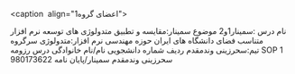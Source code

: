 <caption&nbsp; align="اعضای گروه1"></caption>
 
<tr>
<td colspan="6">نام درس :سمینار1و2</td>
</tr>

<tr>
<td colspan="6">موضوع سمینار:مقایسه و تطبیق متدولوژی های توسعه نرم افزار متناسب فضای دانشگاه های ایران حوزه مهندسی نرم افزار:متدولوژی</td>
</tr>

<tr>
<td colspan="6">سرگروه تیم:سحرزینی وندمقدم</td>
</tr>

<tr>
 <th>ردیف</th>
 <th>شماره دانشجویی</th>
 <th>نام/نام خانوادگی</th>
 <th>درس</th>
 <th>رزومه</th>
  <th>SOP</th>
 </tr>
 
 <tr>
 <td>1</td>
 <td >980173622</td>
 <td>سحرزینی وندمقدم</td>
 <td>سمینار/پایان نامه</td>
 </tr>
 
 <tr>
 
 <td></td>
 
</tr>
 
</table>
